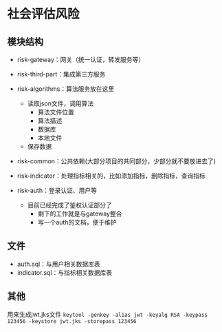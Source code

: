 # 社会评估风险

## 模块结构
* risk-gateway：网关（统一认证，转发服务等）
* risk-third-part：集成第三方服务

* risk-algorithms：算法服务放在这里 
  - 读取json文件，调用算法 
    - 算法文件位置 
    - 算法描述 
    - 数据库 
    - 本地文件 
  - 保存数据

* risk-common：公共依赖(大部分项目的共同部分，少部分就不要放进去了)

* risk-indicator：处理指标相关的，比如添加指标，删除指标，查询指标

* risk-auth：登录认证、用户等
  * 目前已经完成了鉴权认证部分了
    * 剩下的工作就是与gateway整合
    * 写一个auth的文档，便于维护

## 文件
* auth.sql：与用户相关数据库表
* indicator.sql：与指标相关数据库表


## 其他
用来生成jwt.jks文件
`keytool -genkey -alias jwt -keyalg RSA -keypass 123456 -keystore jwt.jks -storepass 123456`
